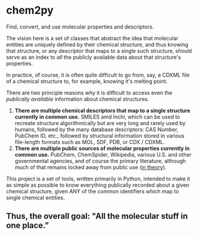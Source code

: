 # chem2py
Find, convert, and use molecular properties and descriptors.

The vision here is a set of classes that abstract the idea that molecular entities are uniquely defined by their chemical structure, and thus knowing that structure, or any descriptor that maps to a single such structure, should serve as an index to *all* the publicly available data about that structure's properties. 

In practice, of course, it is often quite difficult to go from, say, a CDXML file of a chemical structure to, for example, knowing it's melting point. 

There are two principle reasons why it is difficult to access even the *publically available* information about chemical structures.

1. **There are multiple chemical descriptors that map to a single structure currently in common use.**
    SMILES amd Inchi, which can be used to recreate structure algorithmically but are very long and rarely used by humans,
    followed by the many database descriptors: CAS Number, PubChem ID, etc.,
    followed by structural information stored in various file-length formats such as MOL, SDF, PDB, or CDX / CDXML.
2. **There are multiple public sources of molecular properties currently in common use.**
    PubChem, ChemSpider, Wikipedia, various U.S. and other governmental agencies, and of course the primary literature, although much of that remains locked away from public use ([in theory](https://sci-hub.se)).

This project is a set of tools, written primarily in Python, intended to make it as simple as possible to know everything publically recorded about a given chemical structure, given ANY of the common identifiers which map to single chemical entities. 

## Thus, the overall goal: "All the molecular stuff in one place."
